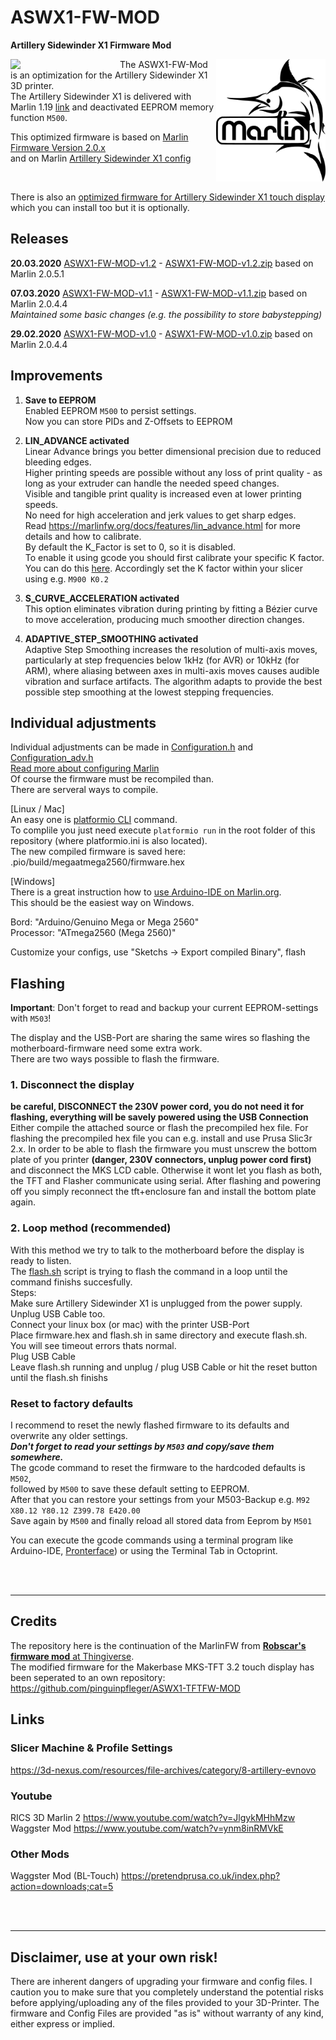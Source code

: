 # ASWX1-FW-MOD  
**Artillery Sidewinder X1 Firmware Mod**  


<img align="right" width="175" src="https://github.com/MarlinFirmware/Marlin/raw/2.0.x/buildroot/share/pixmaps/logo/marlin-250.png" style="max-width:100%;">

<img align="left" width="175" src="https://github.com/pinguinpfleger/ASWX1-FW-MOD/blob/2.0.x/artillery_logo_brand.png?raw=true" style="max-width:100%;">

 
The ASWX1-FW-Mod is an optimization for the Artillery Sidewinder X1 3D printer.  
The Artillery Sidewinder X1 is delivered with Marlin 1.19 [link](http://www.artillery3d.com/DownLoad/15688.html) and deactivated EEPROM memory function `M500`.  
  
This optimized firmware is based on [Marlin Firmware Version 2.0.x](https://github.com/MarlinFirmware/Marlin/tree/2.0.x)  
and on Marlin [Artillery Sidewinder X1 config](https://github.com/MarlinFirmware/Configurations/tree/master/config/examples/Artillery/Sidewinder%20X1)  

<br>

There is also an [optimized firmware for Artillery Sidewinder X1 touch display](https://github.com/pinguinpfleger/ASWX1-TFTFW-MOD) which you can install too but it is optionally.  

## Releases  
**20.03.2020** [ASWX1-FW-MOD-v1.2](https://github.com/pinguinpfleger/ASWX1-FW-MOD/releases/tag/ASWX1-FW-MOD-v1.2) - [ASWX1-FW-MOD-v1.2.zip](https://github.com/pinguinpfleger/ASWX1-FW-MOD/releases/download/ASWX1-FW-MOD-v1.2/ASWX1-FW-MOD-v1.2.zip)  based on Marlin 2.0.5.1  

**07.03.2020** [ASWX1-FW-MOD-v1.1](https://github.com/pinguinpfleger/ASWX1-FW-MOD/releases/tag/ASWX1-FW-MOD-v1.1) - [ASWX1-FW-MOD-v1.1.zip](https://github.com/pinguinpfleger/ASWX1-FW-MOD/releases/download/ASWX1-FW-MOD-v1.1/ASWX1-FW-MOD-v1.1.zip)  based on Marlin 2.0.4.4  
*Maintained some basic changes (e.g. the possibility to store babystepping)*  
  
**29.02.2020** [ASWX1-FW-MOD-v1.0](https://github.com/pinguinpfleger/ASWX1-FW-MOD/releases/tag/ASWX1-FW-MOD-v1.0) - [ASWX1-FW-MOD-v1.0.zip](https://github.com/pinguinpfleger/ASWX1-FW-MOD/releases/download/ASWX1-FW-MOD-v1.0/ASWX1-FW-MOD-v1.0.zip)  based on Marlin 2.0.4.4  
   
## Improvements  

1. **Save to EEPROM**  
   Enabled EEPROM `M500` to persist settings.  
   Now you can store PIDs and Z-Offsets to EEPROM  

2. **LIN_ADVANCE activated**  
    Linear Advance brings you better dimensional precision due to reduced bleeding edges.  
    Higher printing speeds are possible without any loss of print quality - as long as your extruder can handle the needed speed changes.  
    Visible and tangible print quality is increased even at lower printing speeds.  
    No need for high acceleration and jerk values to get sharp edges.  
   Read https://marlinfw.org/docs/features/lin_advance.html for more details and how to calibrate.  
   By default the K_Factor is set to 0, so it is disabled.  
   To enable it using gcode you should first calibrate your specific K factor.  
   You can do this [here](https://marlinfw.org/tools/lin_advance/k-factor.html). Accordingly set the K factor within your slicer using e.g. `M900 K0.2`  

4. **S_CURVE_ACCELERATION activated**  
   This option eliminates vibration during printing by fitting a Bézier curve to move acceleration, producing much smoother direction changes.  
  
5. **ADAPTIVE_STEP_SMOOTHING activated**  
    Adaptive Step Smoothing increases the resolution of multi-axis moves, particularly at step frequencies below 1kHz (for AVR) or 10kHz (for ARM), where aliasing between axes in multi-axis moves causes audible vibration and surface artifacts.
    The algorithm adapts to provide the best possible step smoothing at the lowest stepping frequencies.  



## Individual adjustments  
Individual adjustments can be made in [Configuration.h](/Marlin/Configuration.h) and [Configuration_adv.h](/Marlin/Configuration_adv.h)  
[Read more about configuring Marlin](https://marlinfw.org/docs/configuration/configuration.html)  
Of course the firmware must be recompiled than.  
There are serveral ways to compile.

\[Linux / Mac\]  
An easy one is [platformio CLI](https://docs.platformio.org/en/latest/installation.html#installation-methods) command.  
To complile you just need execute `platformio run` in the root folder of this repository (where platformio.ini is also located).  
The new compiled firmware is saved here: .pio/build/megaatmega2560/firmware.hex  

\[Windows\]  
There is a great instruction how to [use Arduino-IDE on Marlin.org](https://marlinfw.org/docs/basics/install_arduino.html).  
This should be the easiest way on Windows.  
  
Bord: "Arduino/Genuino Mega or Mega 2560"  
Processor: "ATmega2560 (Mega 2560)"  

Customize your configs, use "Sketchs -> Export compiled Binary", flash

  
## Flashing  
**Important**: Don't forget to read and backup your current EEPROM-settings with `M503`!  
  
The display and the USB-Port are sharing the same wires so flashing the motherboard-firmware need some extra work.  
There are two ways possible to flash the firmware.  
  
### 1. Disconnect the display  
**be careful, DISCONNECT the 230V power cord, you do not need it for flashing, everything will be savely powered using the USB Connection**  
Either compile the attached source or flash the precompiled hex file. For flashing the precompiled hex file you can e.g. install and use Prusa Slic3r 2.x. In order to be able to flash the firmware you must unscrew the bottom plate of you printer **(danger, 230V connectors, unplug power cord first)** and disconnect the MKS LCD cable. Otherwise it wont let you flash as both, the TFT and Flasher communicate using serial. After flashing and powering off you simply reconnect the tft+enclosure fan and install the bottom plate again.

  
### 2. Loop method (recommended)  
With this method we try to talk to the motherboard before the display is ready to listen.  
The [flash.sh](/flash.sh) script is trying to flash the command in a loop until the command finishs succesfully.  
Steps:  
Make sure Artillery Sidewinder X1 is unplugged from the power supply.  
Unplug USB Cable too.  
Connect your linux box (or mac) with the printer USB-Port  
Place firmware.hex and flash.sh in same directory and execute flash.sh.  
You will see timeout errors thats normal.  
Plug USB Cable  
Leave flash.sh running and unplug / plug USB Cable or hit the reset button until the flash.sh finishs  
  
  
### Reset to factory defaults  
I recommend to reset the newly flashed firmware to its defaults and overwrite any older settings.  
***Don't forget to read your settings by `M503` and copy/save them somewhere.***  
The gcode command to reset the firmware to the hardcoded defaults is `M502`,  
followed by `M500` to save these default setting to EEPROM.  
After that you can restore your settings from your M503-Backup e.g. `M92 X80.12 Y80.12 Z399.78 E420.00`  
Save again by `M500` and finally reload all stored data from Eeprom by `M501`  

You can execute the gcode commands using a terminal program like Arduino-IDE, [Pronterface](https://www.pronterface.com/)) or using the Terminal Tab in Octoprint.    
  
<br><br><hr>  

## Credits  
The repository here is the continuation of the MarlinFW from [**Robscar's firmware mod** at Thingiverse](https://www.thingiverse.com/thing:3856144).  
The modified firmware for the Makerbase MKS-TFT 3.2 touch display has been seperated to an own repository:  
https://github.com/pinguinpfleger/ASWX1-TFTFW-MOD
  

## Links

### Slicer Machine & Profile Settings
https://3d-nexus.com/resources/file-archives/category/8-artillery-evnovo

### Youtube
RICS 3D Marlin 2 https://www.youtube.com/watch?v=JlgykMHhMzw  
Waggster Mod https://www.youtube.com/watch?v=ynm8inRMVkE

### Other Mods
Waggster Mod (BL-Touch) https://pretendprusa.co.uk/index.php?action=downloads;cat=5
  
<br><br><hr>  

## Disclaimer, use at your own risk!  
There are inherent dangers of upgrading your firmware and config files. I caution you to make sure that you completely understand the potential risks before applying/uploading any of the files provided to your 3D-Printer. The firmware and Config Files are provided "as is" without warranty of any kind, either express or implied.
